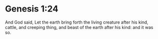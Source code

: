 # Genesis 1:24

And God said, Let the earth bring forth the living creature after his kind, cattle, and creeping thing, and beast of the earth after his kind: and it was so.